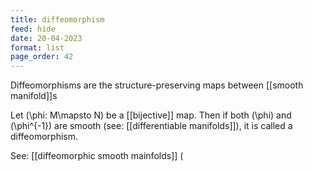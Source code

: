 ```yaml
---
title: diffeomorphism
feed: hide
date: 20-04-2023
format: list
page_order: 42
---
```



Diffeomorphisms are the structure-preserving maps between [[smooth manifold]]s

Let  \(\phi: M\mapsto N\)  be a [[bijective]] map. Then if both  \(\phi\)  and  \(\phi^{-1}\)  are smooth (see: [[differentiable manifolds]]), it is called a diffeomorphism.

See: [[diffeomorphic smooth mainfolds]] \(